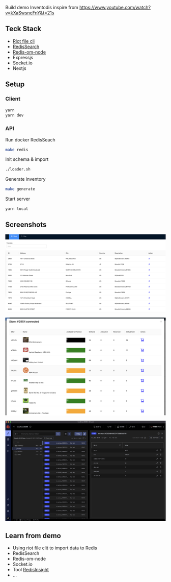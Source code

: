 Build demo Inventodis inspire from https://www.youtube.com/watch?v=kXaSwsneFnY&t=21s

## Teck Stack

- [Riot file cli](https://developer.redis.com/riot/riot-file/index.html)
- [RedisSearch](https://redis.io/docs/stack/search/)
- [Redis-om-node](https://github.com/redis/redis-om-node)
- Expressjs
- Socket.io
- Nextjs

## Setup

### Client

```sh
yarn
yarn dev
```

### API

Run docker RedisSeach

```sh
make redis
```

Init schema & import

```sh
./loader.sh
```

Generate inventory

```sh
make generate
```

Start server

```sh
yarn local
```

## Screenshots

![List store](screenshot/01.png)

![Inventory](screenshot/02.png)

![](screenshot/03.png)

## Learn from demo

- Using riot file clit to import data to Redis
- RedisSearch
- Redis-om-node
- Socket.io
- Tool [RedisInsight](https://redis.com/redis-enterprise/redis-insight/)
- ...

